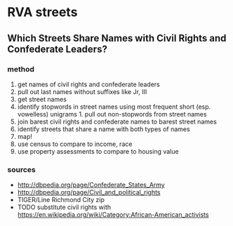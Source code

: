 # RVA streets
## Which Streets Share Names with Civil Rights and Confederate Leaders?

### method

1. get names of civil rights and confederate leaders
  1. pull out last names without suffixes like Jr, III
1. get street names
  1. identify stopwords in street names using most frequent short (esp. vowelless) unigrams
    1. pull out non-stopwords from street names
1. join barest civil rights and confederate names to barest street names
1. identify streets that share a name with both types of names
1. map!
1. use census to compare to income, race
1. use property assessments to compare to housing value

### sources
* http://dbpedia.org/page/Confederate_States_Army
* http://dbpedia.org/page/Civil_and_political_rights
* TIGER/Line Richmond City zip
* TODO substitute civil rights with https://en.wikipedia.org/wiki/Category:African-American_activists
